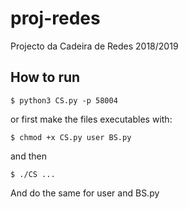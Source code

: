 # proj-redes
Projecto da Cadeira de Redes 2018/2019

## How to run
```
$ python3 CS.py -p 58004
```
or first make the files executables with:
```
$ chmod +x CS.py user BS.py
```
and then 
```
$ ./CS ...
```

And do the same for user and BS.py
